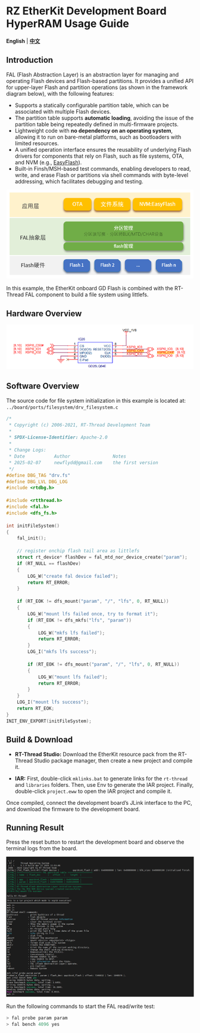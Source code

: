 # RZ EtherKit Development Board HyperRAM Usage Guide

**English** | [**中文**](./README_zh.md)

## Introduction

FAL (Flash Abstraction Layer) is an abstraction layer for managing and operating Flash devices and Flash-based partitions. It provides a unified API for upper-layer Flash and partition operations (as shown in the framework diagram below), with the following features:

- Supports a statically configurable partition table, which can be associated with multiple Flash devices.
- The partition table supports **automatic loading**, avoiding the issue of the partition table being repeatedly defined in multi-firmware projects.
- Lightweight code with **no dependency on an operating system**, allowing it to run on bare-metal platforms, such as bootloaders with limited resources.
- A unified operation interface ensures the reusability of underlying Flash drivers for components that rely on Flash, such as file systems, OTA, and NVM (e.g., [EasyFlash](https://github.com/armink-rtt-pkgs/EasyFlash)).
- Built-in Finsh/MSH-based test commands, enabling developers to read, write, and erase Flash or partitions via shell commands with byte-level addressing, which facilitates debugging and testing.

![FAL framework](figures/fal_framework.png)

In this example, the EtherKit onboard GD Flash is combined with the RT-Thread FAL component to build a file system using littlefs.

## Hardware Overview

![image-20250421131242258](figures/image-20250421131242258.png)

## Software Overview

The source code for file system initialization in this example is located at:  
`../board/ports/filesystem/drv_filesystem.c`

```c
/*
 * Copyright (c) 2006-2021, RT-Thread Development Team
 *
 * SPDX-License-Identifier: Apache-2.0
 *
 * Change Logs:
 * Date           Author                Notes
 * 2025-02-07     newflydd@gmail.com    the first version
 */
#define DBG_TAG "drv.fs"
#define DBG_LVL DBG_LOG
#include <rtdbg.h>

#include <rtthread.h>
#include <fal.h>
#include <dfs_fs.h>

int initFileSystem()
{
    fal_init();

    // register onchip flash tail area as littlefs
    struct rt_device* flashDev = fal_mtd_nor_device_create("param");
    if (RT_NULL == flashDev)
    {
        LOG_W("create fal device failed");
        return RT_ERROR;
    }

    if (RT_EOK != dfs_mount("param", "/", "lfs", 0, RT_NULL))
    {
        LOG_W("mount lfs failed once, try to format it");
        if (RT_EOK != dfs_mkfs("lfs", "param"))
        {
            LOG_W("mkfs lfs failed");
            return RT_ERROR;
        }
        LOG_I("mkfs lfs success");

        if (RT_EOK != dfs_mount("param", "/", "lfs", 0, RT_NULL))
        {
            LOG_W("mount lfs failed");
            return RT_ERROR;
        }
    }
    LOG_I("mount lfs success");
    return RT_EOK;
}
INIT_ENV_EXPORT(initFileSystem);
```

## Build & Download

* **RT-Thread Studio:** Download the EtherKit resource pack from the RT-Thread Studio package manager, then create a new project and compile it.

* **IAR:** First, double-click `mklinks.bat` to generate links for the `rt-thread` and `libraries` folders. Then, use Env to generate the IAR project. Finally, double-click `project.eww` to open the IAR project and compile it.

Once compiled, connect the development board’s JLink interface to the PC, and download the firmware to the development board.

## Running Result

Press the reset button to restart the development board and observe the terminal logs from the board.

![image-20250421131424928](figures/image-20250421131424928.png)

Run the following commands to start the FAL read/write test:

```c
> fal probe param param
> fal bench 4096 yes  
```
